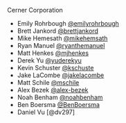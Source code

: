 Cerner Corporation

- Emily Rohrbough [@emilyrohrbough]
- Brett Jankord [@brettjankord]
- Mike Hemesath [@mikehemsath]
- Ryan Manuel [@ryanthemanuel]
- Matt Henkes [@mjhenkes]
- Derek Yu [@yuderekyu]
- Kevin Schuster [@kschuste]
- Jake LaCombe [@jakelacombe]
- Matt Schile [@mschile]
- Alex Bezek [@alex-bezek]
- Noah Benham [@noahbenham]
- Ben Boersma [@BenBoersma]
- Daniel Vu [@dv297]

[@emilyrohrbough]: https://github.com/emilyrohrbough
[@brettjankord]: https://github.com/bjankord
[@mikehemsath]: https://github.com/mhemesath
[@ryanthemanuel]: https://github.com/ryanthemanuel
[@mjhenkes]: https://github.com/mjhenkes
[@yuderekyu]: https://github.com/yuderekyu
[@kschuste]: https://github.com/kschuste
[@jakelacombe]: https://github.com/jakelacombe
[@mschile]: https://github.com/mschile
[@alex-bezek]: https://github.com/alex-bezek
[@noahbenham]: https://github.com/noahbenham
[@BenBoersma]: https://github.com/BenBoersma
[@dvv297]: https://github.com/dv297
